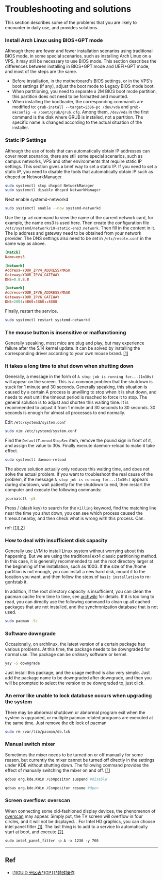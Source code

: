# Troubleshooting and solutions

This section describes some of the problems that you are likely to encounter in daily use, and provides solutions.

### Install Arch Linux using BIOS+GPT mode

Although there are fewer and fewer installation scenarios using traditional BIOS mode, in some special scenarios, such as installing Arch Linux on a VPS, it may still be necessary to use BIOS mode. This section describes the differences between installing in BIOS+GPT mode and UEFI+GPT mode, and most of the steps are the same.

- Before installation, in the motherboard's BIOS settings, or in the VPS's boot settings (if any), adjust the boot mode to Legacy BIOS mode boot.
- When partitioning, you need to separate a 2M BIOS boot mode partition, this partition does not need to be formatted and mounted.
- When installing the bootloader, the corresponding commands are modified to: `grub-install --target=i386-pc /dev/vda` and `grub-mkconfig -o /boot/grub/grub.cfg`. Among them, `/dev/vda` in the first command is the disk where GRUB is installed, not a partition. The specific name is changed according to the actual situation of the installer.

### Static IP Settings

Although the use of tools that can automatically obtain IP addresses can cover most scenarios, there are still some special scenarios, such as campus networks, VPS and other environments that require static IP settings. This section gives a brief way to set a static IP. If you need to set a static IP, you need to disable the tools that automatically obtain IP such as dhcpcd or NetworkManager.

```bash
sudo systemctl stop dhcpcd NetworkManager
sudo systemctl disable dhcpcd NetworkManager
```

Next enable systemd-networkd

```bash
sudo systemctl enable --now systemd-networkd
```

Use the `ip ad` command to view the name of the current network card, for example, the name ens3 is used here. Then create the configuration file `/etc/systemd/network/10-static-ens3.network`. Then fill in the content in it. The ip address and gateway need to be obtained from your network provider. The DNS settings also need to be set in `/etc/resolv.conf` in the same way as above.

```conf
[Match]
Name=ens3

[Network]
Address=YOUR_IPV4_ADDRESS/MASK
Gateway=YOUR_IPV4_GATEWAY
DNS=8.8.8.8

[Network]
Address=YOUR_IPV6_ADDRESS/MASK
Gateway=YOUR_IPV6_GATEWAY
DNS=2001:4860:4860::8888
```

Finally, restart the service.

```bash
sudo systemctl restart systemd-networkd
```

### The mouse button is insensitive or malfunctioning

Generally speaking, most mice are plug and play, but may experience failure after the 5.14 kernel update. It can be solved by installing the corresponding driver according to your own mouse brand. [[1]](https://openrazer.github.io/#arch)

### It takes a long time to shut down when shutting down

Generally, a message in the form of `A stop job is running for...(1m30s)` will appear on the screen. This is a common problem that the shutdown is stuck for 1 minute and 30 seconds. Generally speaking, this situation is caused by a certain A process is unwilling to stop when it is shut down, and needs to wait until the timeout period is reached to force it to stop. The general solution is to adjust and shorten this waiting time. It is recommended to adjust it from 1 minute and 30 seconds to 30 seconds. 30 seconds is enough for almost all processes to end normally.

Edit `/etc/systemd/system.conf`

```bash
sudo vim /etc/systemd/system.conf
```

Find the `DefaultTimeoutStopSec` item, remove the pound sign in front of it, and assign the value to 30s. Finally execute daemon-reload to make it take effect.

```bash
sudo systemctl daemon-reload
```

The above solution actually only reduces this waiting time, and does not solve the actual problem. If you want to troubleshoot the real cause of the problem, if the message `A stop job is running for...(1m30s)` appears during shutdown, wait patiently for the shutdown to end, then restart the computer and execute the following commands:

```bash
journalctl -p5
```

Press / (slash key) to search for the `Killing` keyword, find the matching line near the time you shut down, you can see which process caused the timeout nearby, and then check what is wrong with this process. Can.

ref: [[1](https://forum.manjaro.org/t/a-stop-job-is-running-for-user-manager-for-uid-1000-during-shutdown/37799)][[ 2](https://unix.stackexchange.com/questions/273876/a-stop-job-is-running-for-session-c2-of-user)]

### How to deal with insufficient disk capacity

Generally use LVM to install Linux system without worrying about this happening. But we are using the traditional ext4 classic partitioning method. In this case, it is generally recommended to set the root directory larger at the beginning of the installation, such as 100G. If the size of the /home partition is not enough, you can install a new hard disk, mount it to the location you want, and then follow the steps of `basic installation` to re-genfstab it.

In addition, if the root directory capacity is insufficient, you can clean the pacman cache from time to time, see [archwiki](https://wiki.archlinux.org/title/Pacman#Cleaning_the_package_cache) for details. If it is too long to read, you can directly use the following command to clean up all cached packages that are not installed, and the synchronization database that is not used.

```bash
sudo pacman -Sc
```

### Software downgrade

Occasionally, on archlinux, the latest version of a certain package has various problems. At this time, the package needs to be downgraded for normal use. The package can be ordinary software or kernel.

```bash
yay -S downgrade
```

Just install this package, and the usage method is also very simple. Just add the package name to be downgraded after downgrade, and then you will be prompted to select the version to be downgraded to, just click.

### An error like unable to lock database occurs when upgrading the system

There may be abnormal shutdown or abnormal program exit when the system is upgraded, or multiple pacman related programs are executed at the same time. Just remove the db lock of pacman

```bash
sudo rm /var/lib/pacman/db.lck
```

### Manual switch mixer

Sometimes the mixer needs to be turned on or off manually for some reason, but currently the mixer cannot be turned off directly in the settings under KDE without shutting down. The following command provides the effect of manually switching the mixer on and off. [[1]](https://unix.stackexchange.com/questions/597736/disabling-kwin-compositor-from-command-line)

```bash
qdbus org.kde.KWin /Compositor suspend #disable

qdbus org.kde.KWin /Compositor resume #Open


```

### Screen overflow: overscan

When connecting some old-fashioned display devices, the phenomenon of [overscan](https://en.wikipedia.org/wiki/Overscan) may appear. Simply put, the TV screen will overflow in four circles, and it will not be displayed. . For Intel HD graphics, you can choose intel panel fitter [[1]](https://askubuntu.com/questions/508358/overscanning-picture-problem-using-hdmi-with-intel-graphics). The last thing is to add to a service to automatically start at boot, and execute [[2]](https://unix.stackexchange.com/questions/397853/how-to-set-a-systemd-unit-to-start-after-loading-the-desktop).

```
sudo intel_panel_fitter -p A -x 1230 -y 700
```

---

## Ref

- [[1]GUID 分区表*(GPT)*特殊操作](<https://wiki.archlinux.org/title/GRUB_(%E7%AE%80%E4%BD%93%E4%B8%AD%E6%96%87)#GUID%E5%88%86%E5%8C%BA%E8%A1%A8_(GPT)_%E7%89%B9%E6%AE%8A%E6%93%8D%E4%BD%9C>)
